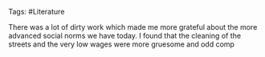 Tags: #Literature

There was a lot of dirty work which made me more grateful about the more advanced social norms we have today. I found that the cleaning of the streets and the very low wages were more gruesome and odd comp